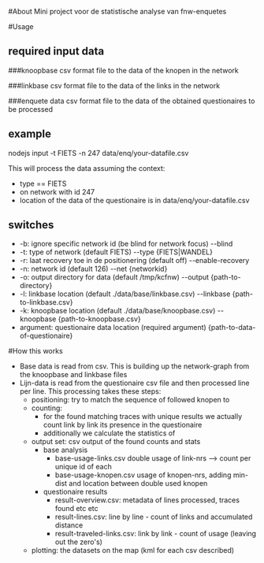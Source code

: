 #About
Mini project voor de statistische analyse van fnw-enquetes

#Usage
## required input data
###knoopbase
csv format file to the data of the knopen in the network

###linkbase
csv format file to the data of the links in the network

###enquete data
csv format file to the data of the obtained questionaires to be processed


## example
nodejs input -t FIETS -n 247 data/enq/your-datafile.csv

This will process the data assuming the context:
* type == FIETS 
* on network with id 247
* location of the data of the questionaire is in data/enq/your-datafile.csv

## switches
* -b: ignore specific network id (be blind for network focus) --blind
* -t: type of network (default FIETS) --type  {FIETS|WANDEL}
* -r: laat recovery toe in de positionering (default off) --enable-recovery
* -n: network id (default 126) --net {networkid}
* -o: output directory for data (default /tmp/kcfnw)  --output {path-to-directory}
* -l: linkbase location (default ./data/base/linkbase.csv) --linkbase {path-to-linkbase.csv}
* -k: knoopbase location (default ./data/base/knoopbase.csv) --knoopbase {path-to-knoopbase.csv}
* argument: questionaire data location (required argument) {path-to-data-of-questionaire}

#How this works
* Base data is read from csv. This is building up the network-graph from the knoopbase and linkbase files
* Lijn-data is read from the questionaire csv file and then processed line per line. This processing takes these steps:
    * positioning: try to match the sequence of followed knopen to 
    * counting: 
        * for the found matching traces with unique results we actually count link by link its presence in the questionaire
        * additionally we calculate the statistics of 
    * output set: csv output of the found counts and stats
        * base analysis
            * base-usage-links.csv double usage of link-nrs --> count per unique id of each
            * base-usage-knopen.csv usage of knopen-nrs, adding min-dist and location between double used knopen
        * questionaire results
            * result-overview.csv: metadata of lines processed, traces found etc etc
            * result-lines.csv: line by line - count of links and accumulated distance
            * result-traveled-links.csv: link by link - count of usage (leaving out the zero's)
    * plotting: the datasets on the map (kml for each csv described)